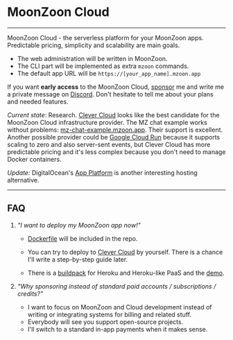 # MoonZoon Cloud
---

MoonZoon Cloud - the serverless platform for your MoonZoon apps. Predictable pricing, simplicity and scalability are main goals.  

- The web administration will be written in MoonZoon.
- The CLI part will be implemented as extra `mzoon` commands.
- The default app URL will be `https://[your_app_name].mzoon.app`

If you want **early access** to the MoonZoon Cloud, [sponsor](https://github.com/sponsors/MartinKavik) me and write me a private message on [Discord](https://discord.gg/eGduTxK2Es). Don't hesitate to tell me about your plans and needed features.

_Current state_: Research. [Clever Cloud](https://www.clever-cloud.com/en/) looks like the best candidate for the MoonZoon Cloud infrastructure provider. The MZ chat example works without problems: [mz-chat-example.mzoon.app](https://mz-chat-example.mzoon.app/). Their support is excellent. Another possible provider could be [Google Cloud Run](https://cloud.google.com/run) because it supports scaling to zero and also server-sent events, but Clever Cloud has more predictable pricing and it's less complex because you don't need to manage Docker containers.

_Update:_ DigitalOcean's [App Platform](https://www.digitalocean.com/products/app-platform) is another interesting hosting alternative.

---

## FAQ
1. _"I want to deploy my MoonZoon app now!"_

   - [Dockerfile](https://docs.docker.com/engine/reference/builder/) will be included in the repo.

   - You can try to deploy to [Clever Cloud](https://www.clever-cloud.com/en/) by yourself. There is a chance I'll write a step-by-step guide later.

   - There is a [buildpack](https://github.com/MoonZoon/heroku-buildpack-moonzoon) for Heroku and Heroku-like PaaS and the [demo](https://github.com/MoonZoon/demo).

1. _"Why sponsoring instead of standard paid accounts / subscriptions / credits?"_
   - I want to focus on MoonZoon and Cloud development instead of writing or integrating systems for billing and related stuff.
   - Everybody will see you support open-source projects.
   - I'll switch to a standard in-app payments when it makes sense. 
